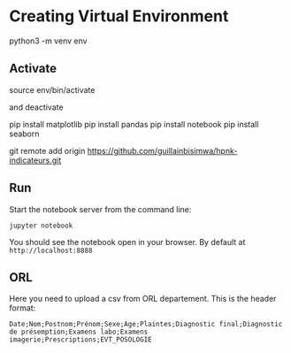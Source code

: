 # Creating Virtual Environment

python3 -m venv env

## Activate

source env/bin/activate

and deactivate

pip install matplotlib
pip install pandas
pip install notebook
pip install seaborn

git remote add origin <https://github.com/guillainbisimwa/hpnk-indicateurs.git>

## Run

Start the notebook server from the command line:

`jupyter notebook`

You should see the notebook open in your browser. By default at `http://localhost:8888`

## ORL

Here you need to upload a csv from ORL departement.
This is the header format:

`Date;Nom;Postnom;Prénom;Sexe;Age;Plaintes;Diagnostic final;Diagnostic de présemption;Examens labo;Examens imagerie;Prescriptions;EVT_POSOLOGIE`
